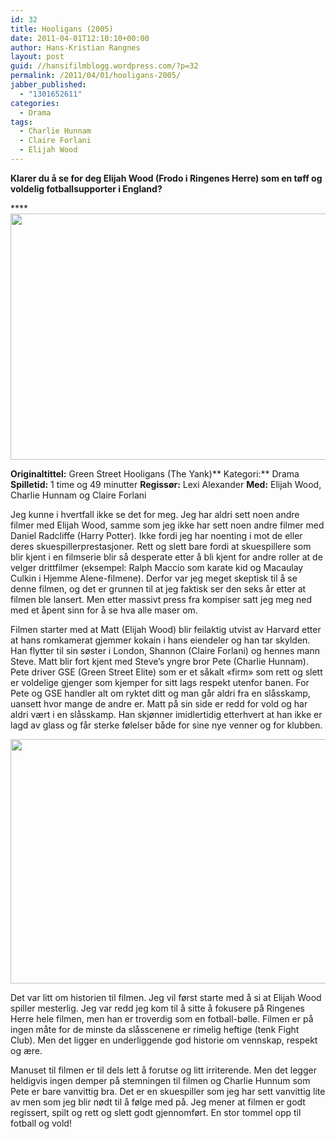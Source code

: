 ```yaml
---
id: 32
title: Hooligans (2005)
date: 2011-04-01T12:10:10+00:00
author: Hans-Kristian Rangnes
layout: post
guid: //hansifilmblogg.wordpress.com/?p=32
permalink: /2011/04/01/hooligans-2005/
jabber_published:
  - "1301652611"
categories:
  - Drama
tags:
  - Charlie Hunnam
  - Claire Forlani
  - Elijah Wood
---
```

**Klarer du å se for deg Elijah Wood (Frodo i Ringenes Herre) som en tøff og voldelig fotballsupporter i England?**

 ****[<img class="alignnone size-medium wp-image-34" src="//filmbloggen.net/wp-content/uploads//2011/04/hooligans.jpg?w=300" alt="" width="589" height="394" />](//filmbloggen.net/wp-content/uploads//2011/04/hooligans.jpg)

**Originaltittel:** Green Street Hooligans (The Yank)**
Kategori:** Drama
**Spilletid:** 1 time og 49 minutter
**Regissør:** Lexi Alexander
**Med:** Elijah Wood, Charlie Hunnam og Claire Forlani

Jeg kunne i hvertfall ikke se det for meg. Jeg har aldri sett noen andre filmer med Elijah Wood, samme som jeg ikke har sett noen andre filmer med Daniel Radcliffe (Harry Potter). Ikke fordi jeg har noenting i mot de eller deres skuespillerprestasjoner. Rett og slett bare fordi at skuespillere som blir kjent i en filmserie blir så desperate etter å bli kjent for andre roller at de velger drittfilmer (eksempel: Ralph Maccio som karate kid og Macaulay Culkin i Hjemme Alene-filmene). Derfor var jeg meget skeptisk til å se denne filmen, og det er grunnen til at jeg faktisk ser den seks år etter at filmen ble lansert. Men etter massivt press fra kompiser satt jeg meg ned med et åpent sinn for å se hva alle maser om.

Filmen starter med at Matt (Elijah Wood) blir feilaktig utvist av Harvard etter at hans romkamerat gjemmer kokain i hans eiendeler og han tar skylden. Han flytter til sin søster i London, Shannon (Claire Forlani) og hennes mann Steve. Matt blir fort kjent med Steve’s yngre bror Pete (Charlie Hunnam). Pete driver GSE (Green Street Elite) som er et såkalt «firm» som rett og slett er voldelige gjenger som kjemper for sitt lags respekt utenfor banen. For Pete og GSE handler alt om ryktet ditt og man går aldri fra en slåsskamp, uansett hvor mange de andre er. Matt på sin side er redd for vold og har aldri vært i en slåsskamp. Han skjønner imidlertidig etterhvert at han ikke er lagd av glass og får sterke følelser både for sine nye venner og for klubben.

[<img class="alignnone size-medium wp-image-33" src="//filmbloggen.net/wp-content/uploads//2011/04/hooligans2.jpg?w=300" alt="" width="579" height="391" />](//filmbloggen.net/wp-content/uploads//2011/04/hooligans2.jpg)

Det var litt om historien til filmen. Jeg vil først starte med å si at Elijah Wood spiller mesterlig. Jeg var redd jeg kom til å sitte å fokusere på Ringenes Herre hele filmen, men han er troverdig som en fotball-bølle. Filmen er på ingen måte for de minste da slåsscenene er rimelig heftige (tenk Fight Club). Men det ligger en underliggende god historie om vennskap, respekt og ære.

Manuset til filmen er til dels lett å forutse og litt irriterende. Men det legger heldigvis ingen demper på stemningen til filmen og Charlie Hunnum som Pete er bare vanvittig bra. Det er en skuespiller som jeg har sett vanvittig lite av men som jeg blir nødt til å følge med på. Jeg mener at filmen er godt regissert, spilt og rett og slett godt gjennomført. En stor tommel opp til fotball og vold!
